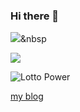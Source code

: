 ### Hi there 👋

<img src="https://img.shields.io/badge/Python-3766AB?style=flat-square&logo=Python&logoColor=white"/></a>&nbsp 

<!--
**Lee-daeho/Lee-daeho** is a ✨ _special_ ✨ repository because its `README.md` (this file) appears on your GitHub profile.

Here are some ideas to get you started:

- 🔭 I’m currently working on ...
- 🌱 I’m currently learning ...
- 👯 I’m looking to collaborate on ...
- 🤔 I’m looking for help with ...
- 💬 Ask me about ...
- 📫 How to reach me: ...
- 😄 Pronouns: ...
- ⚡ Fun fact: ...
-->
<a href="https://hits.seeyoufarm.com"><img src="https://hits.seeyoufarm.com/api/count/incr/badge.svg?url=https%3A%2F%2Fgithub.com%2FLee-daeho&count_bg=%2379C83D&title_bg=%23555555&icon=&icon_color=%23E7E7E7&title=hits&edge_flat=false"/></a>





![Lotto Power](https://github-readme-stats.vercel.app/api?username=Lee-daeho&theme=dark&show_icons=true)

[my blog ](https://codestudyisdiff.tistory.com/)
